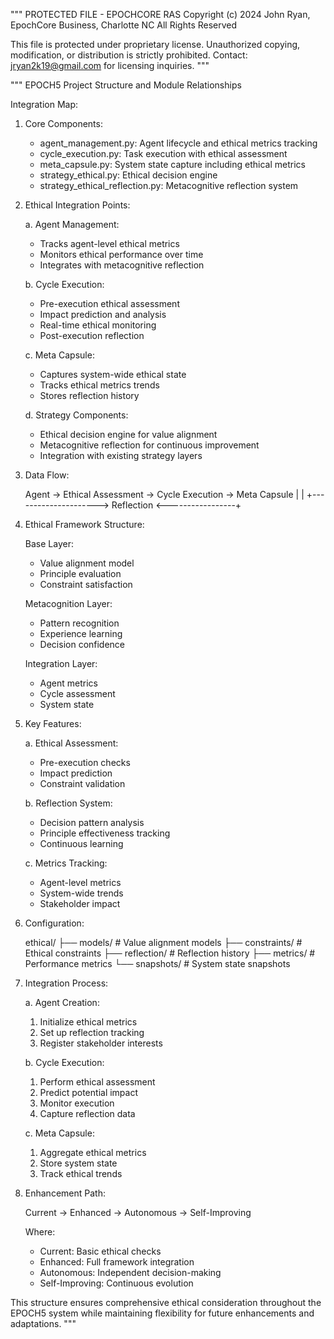 """
PROTECTED FILE - EPOCHCORE RAS
Copyright (c) 2024 John Ryan, EpochCore Business, Charlotte NC
All Rights Reserved

This file is protected under proprietary license.
Unauthorized copying, modification, or distribution is strictly prohibited.
Contact: jryan2k19@gmail.com for licensing inquiries.
"""

"""
EPOCH5 Project Structure and Module Relationships

Integration Map:

1. Core Components:
   - agent_management.py: Agent lifecycle and ethical metrics tracking
   - cycle_execution.py: Task execution with ethical assessment
   - meta_capsule.py: System state capture including ethical metrics
   - strategy_ethical.py: Ethical decision engine
   - strategy_ethical_reflection.py: Metacognitive reflection system

2. Ethical Integration Points:
   
   a. Agent Management:
      - Tracks agent-level ethical metrics
      - Monitors ethical performance over time
      - Integrates with metacognitive reflection
   
   b. Cycle Execution:
      - Pre-execution ethical assessment
      - Impact prediction and analysis
      - Real-time ethical monitoring
      - Post-execution reflection
   
   c. Meta Capsule:
      - Captures system-wide ethical state
      - Tracks ethical metrics trends
      - Stores reflection history
   
   d. Strategy Components:
      - Ethical decision engine for value alignment
      - Metacognitive reflection for continuous improvement
      - Integration with existing strategy layers

3. Data Flow:
   
   Agent -> Ethical Assessment -> Cycle Execution -> Meta Capsule
   |                                                    |
   +---------------------> Reflection <-----------------+

4. Ethical Framework Structure:

   Base Layer:
   - Value alignment model
   - Principle evaluation
   - Constraint satisfaction
   
   Metacognition Layer:
   - Pattern recognition
   - Experience learning
   - Decision confidence
   
   Integration Layer:
   - Agent metrics
   - Cycle assessment
   - System state

5. Key Features:

   a. Ethical Assessment:
      - Pre-execution checks
      - Impact prediction
      - Constraint validation
      
   b. Reflection System:
      - Decision pattern analysis
      - Principle effectiveness tracking
      - Continuous learning
      
   c. Metrics Tracking:
      - Agent-level metrics
      - System-wide trends
      - Stakeholder impact

6. Configuration:

   ethical/
   ├── models/           # Value alignment models
   ├── constraints/      # Ethical constraints
   ├── reflection/       # Reflection history
   ├── metrics/         # Performance metrics
   └── snapshots/       # System state snapshots

7. Integration Process:

   a. Agent Creation:
      1. Initialize ethical metrics
      2. Set up reflection tracking
      3. Register stakeholder interests
   
   b. Cycle Execution:
      1. Perform ethical assessment
      2. Predict potential impact
      3. Monitor execution
      4. Capture reflection data
   
   c. Meta Capsule:
      1. Aggregate ethical metrics
      2. Store system state
      3. Track ethical trends

8. Enhancement Path:

   Current -> Enhanced -> Autonomous -> Self-Improving

   Where:
   - Current: Basic ethical checks
   - Enhanced: Full framework integration
   - Autonomous: Independent decision-making
   - Self-Improving: Continuous evolution

This structure ensures comprehensive ethical consideration
throughout the EPOCH5 system while maintaining flexibility
for future enhancements and adaptations.
"""
